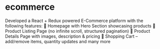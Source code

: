 # ecommerce
Developed a React + Redux powered E-Commerce platform with the following features:  🔹 Homepage with Hero Section showcasing products 🔹 Product Listing Page (no infinite scroll, structured pagination) 🔹 Product Details Page with images, description &amp; pricing 🔹 Shopping Cart – add/remove items, quantity updates and many more
